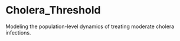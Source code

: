 # Cholera_Threshold
Modeling the population-level dynamics of treating moderate cholera infections.
